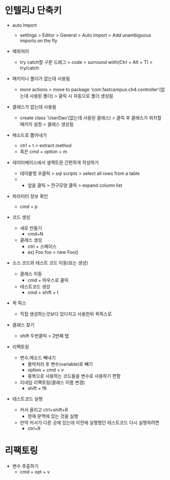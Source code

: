 # 인텔리J 단축키

- auto Import
    - settings > Editor > General > Auto Import > Add unambiguous imports on the fly

- 예외처리
    - try catch할 구문 드래그 > code > surround wiith(Ctrl + Alt + T) > try/catch

- 패키지나 폴더가 없는데 사용됨
    - more actions > move to package 'com.fastcampus.ch4.controller'(없는데 사용된 폴더) > 클릭 시 자동으로 폴더 생성됨
    
- 클래스가 없는데 사용됨
    - create class 'UserDao'(없는데 사용된 클래스) > 클릭 후 클래스가 위치할 패키지 설정 > 클래스 생성됨

- 메소드로 뽑아내기
    - ctrl + t > extract method
    - 혹은 cmd + option + m

- 데이터베이스에서 셀렉트문 간편하게 작성하기
    - 테이블명 우클릭 > sql scripts > select all rows from a table
    - * 앞을 클릭 > 전구모양 클릭 > expand column list

- 파라미터 정보 확인
    - cmd + p
    
- 코드 생성
    - 새로 만들기 
        - cmd+N
    - 클래스 생성
        - ctrl + 스페이스
        - ex) Foo foo = new Foo()
- 소스 코드와 테스트 코드 이동(또는 생성)
    - 클래스 이동
        - cmd + 마우스로 클릭
    - 테스트코드 생성
        - cmd + shift + t
- 퀵 픽스
    - 직접 생성하는것보다 있다치고 사용한뒤 퀵픽스로
- 클래스 찾기 
    - shift 두번클릭 > 2번째 탭
- 리팩토링
    - 변수,메소드 빼내기
        - 블럭처리 후 변수(variable)로 빼기
        - option + cmd + v
        - 중복으로 사용하는 코드들을 변수로 사용하기 편함
    - 리네임 리팩토링(클래스 이름 변경)
        - shift + f6
- 테스트코드 실행
    - 커서 올리고 ctrl+shift+R
        - 현재 문맥에 있는 것을 실행
    - 만약 커서가 다른 곳에 있는데 이전에 실행했던 테스트코드 다시 실행하려면
        - ctrl+R

# 리팩토링
- 변수 추출하기
    - cmd + opt + v